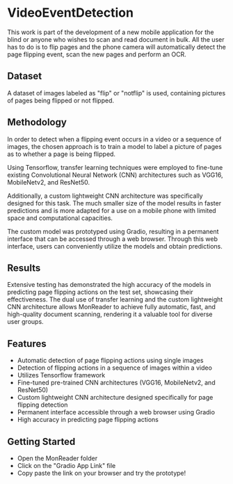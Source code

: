 # VideoEventDetection
This work is part of the development of a new mobile application for the blind or anyone who wishes to scan and read document in bulk.
All the user has to do is to flip pages and the phone camera will automatically detect the page flipping event, scan the new pages and perform an OCR.

## Dataset
A dataset of images labeled as "flip" or "notflip" is used, containing pictures of pages being flipped or not flipped.

## Methodology
In order to detect when a flipping event occurs in a video or a sequence of images, the chosen approach is to train a model to label a picture of pages as to whether a page is being flipped.

Using Tensorflow, transfer learning techniques were employed to fine-tune existing Convolutional Neural Network (CNN) architectures such as VGG16, MobileNetv2, and ResNet50.

Additionally, a custom lightweight CNN architecture was specifically designed for this task. 
The much smaller size of the model results in faster predictions and is more adapted for a use on a mobile phone with limited space and computational capacities.

The custom model was prototyped using Gradio, resulting in a permanent interface that can be accessed through a web browser. Through this web interface, users can conveniently utilize the models and obtain predictions.

## Results
Extensive testing has demonstrated the high accuracy of the models in predicting page flipping actions on the test set, showcasing their effectiveness. 
The dual use of transfer learning and the custom lightweight CNN architecture allows MonReader to achieve fully automatic, fast, and high-quality document scanning, rendering it a valuable tool for diverse user groups.

## Features

- Automatic detection of page flipping actions using single images
- Detection of flipping actions in a sequence of images within a video
- Utilizes Tensorflow framework
- Fine-tuned pre-trained CNN architectures (VGG16, MobileNetv2, and ResNet50)
- Custom lightweight CNN architecture designed specifically for page flipping detection
- Permanent interface accessible through a web browser using Gradio
- High accuracy in predicting page flipping actions

## Getting Started

- Open the MonReader folder
- Click on the "Gradio App Link" file
- Copy paste the link on your browser and try the prototype!


